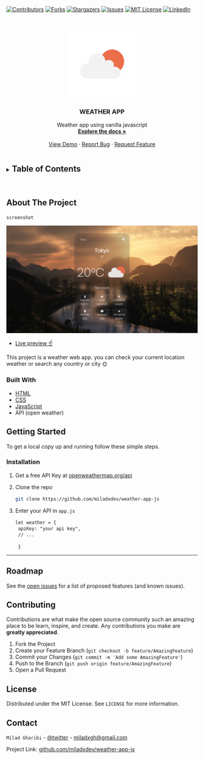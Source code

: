 [![Contributors][contributors-shield]][contributors-url]
[![Forks][forks-shield]][forks-url]
[![Stargazers][stars-shield]][stars-url]
[![Issues][issues-shield]][issues-url]
[![MIT License][license-shield]][license-url]
[![LinkedIn][linkedin-shield]][linkedin-url]

<!-- PROJECT LOGO -->
<br />
<p align="center">
  <a href="https://github.com/miladxdev/weather-app-js">
    <img src="./img/logo.png" alt="Logo" width="180" height="180">
  </a>

  <h3 align="center">WEATHER APP</h3>

  <p align="center">
    Weather app using vanilla javascript
    <br />
    <a href="https://openweathermap.org/api"><strong>Explore the docs »</strong></a>
    <br />
    <br />
    <a href="https://github.com/miladxdev/weather-app-js">View Demo</a>
    ·
    <a href="https://github.com/miladxdev/weather-app-js/issues">Report Bug</a>
    ·
    <a href="https://github.com/miladxdev/weather-app-js/issues">Request Feature</a>
  </p>
</p>

<!-- TABLE OF CONTENTS -->
<details>
  <summary><h2 style="display: inline-block">Table of Contents</h2></summary>
  <ol>
    <li>
      <a href="#about-the-project">About The Project</a>
      <ul>
        <li><a href="#built-with">Built With</a></li>
      </ul>
    </li>
    <li>
      <a href="#getting-started">Getting Started</a>
      <ul>
        <li><a href="#prerequisites">Prerequisites</a></li>
        <li><a href="#installation">Installation</a></li>
      </ul>
    </li>
    <li><a href="#usage">Usage</a></li>
    <li><a href="#roadmap">Roadmap</a></li>
    <li><a href="#contributing">Contributing</a></li>
    <li><a href="#license">License</a></li>
    <li><a href="#contact">Contact</a></li>
    <li><a href="#acknowledgements">Acknowledgements</a></li>
  </ol>
</details>

<br>
<!-- ABOUT THE PROJECT -->

## About The Project

`screenshot`

![Screen Shot](./img/screenshot.png)

- [Live preview ☝](https://github.com/miladxdev/weather-app-js)

This project is a weather web app. you can check your current location weather or search any country or city 🌞

### Built With

- [HTML]()
- [CSS]()
- [JavaScript]()
- API (open weather)
<!-- GETTING STARTED -->

## Getting Started

To get a local copy up and running follow these simple steps.

### Installation

1. Get a free API Key at [openweathermap.org/api](https://openweathermap.org/api)

2. Clone the repo

   ```sh
   git clone https://github.com/miladxdev/weather-app-js
   ```

3. Enter your API in `app.js`

   ```JS
   let weather = {
    apiKey: "your api key",
    // ...

    }
   ```

<hr>

## Roadmap

See the [open issues](https://github.com/miladxdev/weather-app-js_name/issues) for a list of proposed features (and known issues).

<!-- CONTRIBUTING -->

## Contributing

Contributions are what make the open source community such an amazing place to be learn, inspire, and create. Any contributions you make are **greatly appreciated**.

1. Fork the Project
2. Create your Feature Branch (`git checkout -b feature/AmazingFeature`)
3. Commit your Changes (`git commit -m 'Add some AmazingFeature'`)
4. Push to the Branch (`git push origin feature/AmazingFeature`)
5. Open a Pull Request

<!-- LICENSE -->

## License

Distributed under the MIT License. See `LICENSE` for more information.

<!-- CONTACT -->

## Contact

`Milad Gharibi` - [@twitter](https://twitter.com/twitter_handle) - miladxgh@gmail.com

Project Link: [github.com/miladxdev/weather-app-js](https://github.com/miladxdev/weather-app-js)

<!-- MARKDOWN LINKS & IMAGES -->
<!-- https://www.markdownguide.org/basic-syntax/#reference-style-links -->

[contributors-shield]: https://img.shields.io/github/contributors/miladxdev/weather-app-js.svg?style=for-the-badge
[contributors-url]: https://github.com/miladxdev/weather-app-js/graphs/contributors
[forks-shield]: https://img.shields.io/github/forks/miladxdev/weather-app-js.svg?style=for-the-badge
[forks-url]: https://github.com/miladxdev/weather-app-js/network/members
[stars-shield]: https://img.shields.io/github/stars/miladxdev/weather-app-js.svg?style=for-the-badge
[stars-url]: https://github.com/miladxdev/weather-app-js/stargazers
[issues-shield]: https://img.shields.io/github/issues/miladxdev/weather-app-js.svg?style=for-the-badge
[issues-url]: https://github.com/miladxdev/weather-app-js/issues
[license-shield]: https://img.shields.io/github/license/miladxdev/weather-app-js.svg?style=for-the-badge
[license-url]: https://github.com/miladxdev/weather-app-js/blob/master/LICENSE.txt
[linkedin-shield]: https://img.shields.io/badge/-LinkedIn-black.svg?style=for-the-badge&logo=linkedin&colorB=555
[linkedin-url]: https://www.linkedin.com/in/milad-gharibi-507ba3214/
